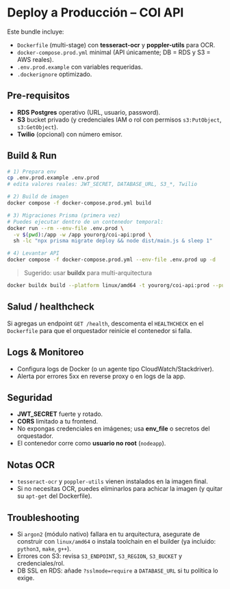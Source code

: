 # Deploy a Producción – COI API

Este bundle incluye:
- `Dockerfile` (multi-stage) con **tesseract-ocr** y **poppler-utils** para OCR.
- `docker-compose.prod.yml` minimal (API únicamente; DB = RDS y S3 = AWS reales).
- `.env.prod.example` con variables requeridas.
- `.dockerignore` optimizado.

## Pre-requisitos
- **RDS Postgres** operativo (URL, usuario, password).
- **S3** bucket privado (y credenciales IAM o rol con permisos `s3:PutObject`, `s3:GetObject`).
- **Twilio** (opcional) con número emisor.

## Build & Run
```bash
# 1) Prepara env
cp .env.prod.example .env.prod
# edita valores reales: JWT_SECRET, DATABASE_URL, S3_*, Twilio

# 2) Build de imagen
docker compose -f docker-compose.prod.yml build

# 3) Migraciones Prisma (primera vez)
# Puedes ejecutar dentro de un contenedor temporal:
docker run --rm --env-file .env.prod \
  -v $(pwd):/app -w /app yourorg/coi-api:prod \
  sh -lc "npx prisma migrate deploy && node dist/main.js & sleep 1"

# 4) Levantar API
docker compose -f docker-compose.prod.yml --env-file .env.prod up -d
```

> Sugerido: usar **buildx** para multi-arquitectura
```bash
docker buildx build --platform linux/amd64 -t yourorg/coi-api:prod --push .
```

## Salud / healthcheck
Si agregas un endpoint `GET /health`, descomenta el `HEALTHCHECK` en el `Dockerfile` para que el orquestador reinicie el contenedor si falla.

## Logs & Monitoreo
- Configura logs de Docker (o un agente tipo CloudWatch/Stackdriver).
- Alerta por errores 5xx en reverse proxy o en logs de la app.

## Seguridad
- **JWT_SECRET** fuerte y rotado.
- **CORS** limitado a tu frontend.
- No expongas credenciales en imágenes; usa **env_file** o secretos del orquestador.
- El contenedor corre como **usuario no root** (`nodeapp`).

## Notas OCR
- `tesseract-ocr` y `poppler-utils` vienen instalados en la imagen final.
- Si no necesitas OCR, puedes eliminarlos para achicar la imagen (y quitar su `apt-get` del Dockerfile).

## Troubleshooting
- Si `argon2` (módulo nativo) fallara en tu arquitectura, asegurate de construir con `linux/amd64` o instala toolchain en el builder (ya incluido: `python3`, `make`, `g++`).  
- Errores con S3: revisa `S3_ENDPOINT`, `S3_REGION`, `S3_BUCKET` y credenciales/rol.  
- DB SSL en RDS: añade `?sslmode=require` a `DATABASE_URL` si tu política lo exige.
